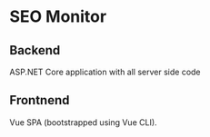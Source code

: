 # SEO Monitor

## Backend
ASP.NET Core application with all server side code

## Frontnend
Vue SPA (bootstrapped using Vue CLI). 